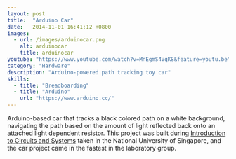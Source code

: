 ```yaml
---
layout: post
title:  "Arduino Car"
date:   2014-11-01 16:41:12 +0800
images:
  - url: /images/arduinocar.png
    alt: arduinocar
    title: arduinocar
youtube: "https://www.youtube.com/watch?v=MnEgmS4VqK8&feature=youtu.be"
category: "Hardware"
description: "Arduino-powered path tracking toy car"
skills: 
  - title: "Breadboarding"
  - title: "Arduino"
    url: "https://www.arduino.cc/"
---
```


Arduino-based car that tracks a black colored path on a white background, navigating the path based on the amount of light reflected back onto an attached light dependent resistor. This project was built during [Introduction to Circuits and Systems](https://ivle.nus.edu.sg/lms/public/view_moduleoutline.aspx?CourseID=9E4E08F9-C7EE-43A3-94A6-2F3BFEBF26EB&ClickFrom=StuViewBtn) taken in the National University of Singapore, and the car project came in the fastest in the laboratory group.
